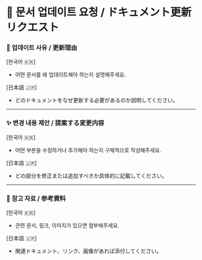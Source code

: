 # 📖 문서 업데이트 요청 / ドキュメント更新リクエスト

### 🔄 업데이트 사유 / 更新理由

[한국어 🇰🇷]

- 어떤 문서를 왜 업데이트해야 하는지 설명해주세요.

[日本語 🇯🇵]

- どのドキュメントをなぜ更新する必要があるのか説明してください。

---

### ✨ 변경 내용 제안 / 提案する変更内容

[한국어 🇰🇷]

- 어떤 부분을 수정하거나 추가해야 하는지 구체적으로 작성해주세요.

[日本語 🇯🇵]

- どの部分を修正または追加すべきか具体的に記載してください。

---

### 📎 참고 자료 / 参考資料

[한국어 🇰🇷]

- 관련 문서, 링크, 이미지가 있으면 첨부해주세요.

[日本語 🇯🇵]

- 関連ドキュメント、リンク、画像があれば添付してください。
